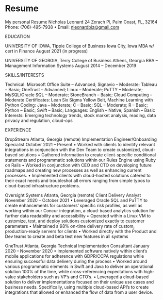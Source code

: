 # Resume
My personal Resume
Nicholas Leonard
24 Zorach Pl, Palm Coast, FL, 32164
Phone: (706)-495-7938 • Email: nleonardbiz@gmail.com

EDUCATION	
		
UNIVERSITY OF IOWA, Tippie College of Business	                                      Iowa City, Iowa
MBA w/ cert in Finance	                                                              August 2021 (in progress)

UNIVERSITY OF GEORGIA, Terry College of Business                                      Athens, Georgia
BBA – Management Information Systems	                                                August 2014 – December 2019
	
SKILLS/INTERESTS
			
Technical: 	Microsoft Office Suite – Advanced; Signavio – Moderate; Tableau – Basic; OneTrust – Advanced; Linux – Moderate; PuTTY – Moderate; MySQL/Oracle SQL – Moderate; StoneBranch – Basic; Cloud Computing – Moderate
Certificates: 	Lean Six Sigma Yellow Belt, Machine Learning with Python
Coding: 	Java – Moderate; C – Basic; SQL – Moderate; R – Basic; Python – Basic; Swift – Basic; 
Languages: 	English – Native; Spanish – Basic 	
Interests: 	Emerging technology trends, stock market analysis, reading, data privacy and regulation, cloud-ops

EXPERIENCE	
		
DropStream 								                                   Atlanta, Georgia (remote)
Implementation Engineer/Onboarding Specialist				                                   October 2021 – Present
•	Worked with clients to identify relevant integrations in conjunction with the Dev Team to create customized, cloud-based solutions
•	Gathered information to create client-specific conditional statements and programmatic solutions within our Rules Engine using Ruby on Rails
•	Worked in conjunction with CEO and CTO on developing future roadmaps and creating new processes as well as enhancing current processes.
•	Implemented clients with cloud-hosted solutions catered to their exact needs and troubleshot all errors ranging from simple typos to cloud-based infrastructure problems.

Oversight Systems                                                                       Atlanta, Georgia (remote)
Client Delivery Analyst                                                                 November 2020 – October 2021
•	Leveraged Oracle SQL and PuTTY to create enhancements for customers’ specific risk profiles, as well as working within our Concur integration, a cloud-based analytics solution for further data readability and accessibility
•	Operated within a Linux VM to customize, test, and deploy solutions customized exactly to customer parameters
•	Maintained a 98% on-time delivery rate of custom, production-ready servers for clients
•	Worked directly with the Product and Dev teams to create and beta test new features in all systems

OneTrust                                                                                   Atlanta, Georgia
Technical Implementation Consultant                                                        January 2020 – November 2020
•	Implemented software natively within client’s mobile applications for adherence with GDPR/CCPA regulations while ensuring successful data delivery during the process
•	Worked around various programmatic elements in Swift and Java to deliver an operational solution 100% of the time, while cross-referencing expectations with high-value stakeholders such as VP’s and CTO’s.
•	Leveraged a cloud-based solution to deliver implementations focused on their unique use cases and business needs. Specifically, using multiple cloud-based API’s to create integrations that allowed or enhanced the flow of data from a user device.
